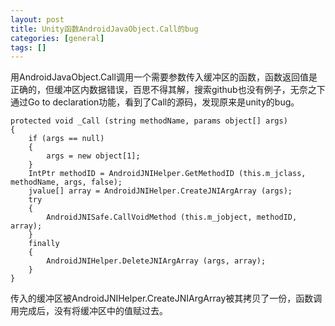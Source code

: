 ```yaml
---
layout: post
title: Unity函数AndroidJavaObject.Call的bug
categories: [general]
tags: []
---
```


用AndroidJavaObject.Call调用一个需要参数传入缓冲区的函数，函数返回值是正确的，但缓冲区内数据错误，百思不得其解，搜索github也没有例子，无奈之下通过Go to declaration功能，看到了Call的源码，发现原来是unity的bug。

	protected void _Call (string methodName, params object[] args)
	{
		if (args == null)
		{
			args = new object[1];
		}
		IntPtr methodID = AndroidJNIHelper.GetMethodID (this.m_jclass, methodName, args, false);
		jvalue[] array = AndroidJNIHelper.CreateJNIArgArray (args);
		try
		{
			AndroidJNISafe.CallVoidMethod (this.m_jobject, methodID, array);
		}
		finally
		{
			AndroidJNIHelper.DeleteJNIArgArray (args, array);
		}
	}

传入的缓冲区被AndroidJNIHelper.CreateJNIArgArray被其拷贝了一份，函数调用完成后，没有将缓冲区中的值赋过去。